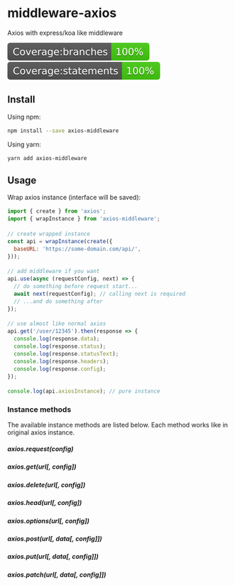 # middleware-axios
Axios with express/koa like middleware

![Coverage branches](./badges/badge-branches.svg)
![Coverage statements](./badges/badge-statements.svg)

## Install

Using npm:

```bash
npm install --save axios-middleware
```

Using yarn:

```bash
yarn add axios-middleware
```

## Usage

Wrap axios instance (interface will be saved):

```javascript
import { create } from 'axios';
import { wrapInstance } from 'axios-middleware';

// create wrapped instance
const api = wrapInstance(create({
  baseURL: 'https://some-domain.com/api/',
}));

// add middleware if you want
api.use(async (requestConfig, next) => {
  // do something before request start...
  await next(requestConfig); // calling next is required
  // ...and do something after
});

// use almost like normal axios
api.get('/user/12345').then(response => {
  console.log(response.data);
  console.log(response.status);
  console.log(response.statusText);
  console.log(response.headers);
  console.log(response.config);
});

console.log(api.axiosInstance); // pure instance

```

### Instance methods

The available instance methods are listed below.
Each method works like in original axios instance.

##### axios.request(config)
##### axios.get(url[, config])
##### axios.delete(url[, config])
##### axios.head(url[, config])
##### axios.options(url[, config])
##### axios.post(url[, data[, config]])
##### axios.put(url[, data[, config]])
##### axios.patch(url[, data[, config]])
